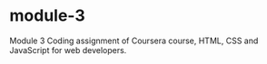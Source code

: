 # module-3
Module 3 Coding assignment of Coursera course, HTML, CSS and JavaScript for web developers.
